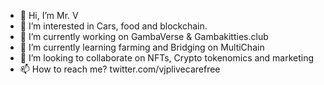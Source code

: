 - 👋 Hi, I’m Mr. V
- 👀 I’m interested in Cars, food and blockchain.
- 🔭 I’m currently working on GambaVerse & Gambakitties.club
- 🌱 I’m currently learning farming and Bridging on MultiChain
- 💞️ I’m looking to collaborate on NFTs, Crypto tokenomics and marketing
- 📫 How to reach me? twitter.com/vjplivecarefree

<!---
vlivecarefree/vlivecarefree is a ✨ special ✨ repository because its `README.md` (this file) appears on your GitHub profile.
You can click the Preview link to take a look at your changes.
--->
